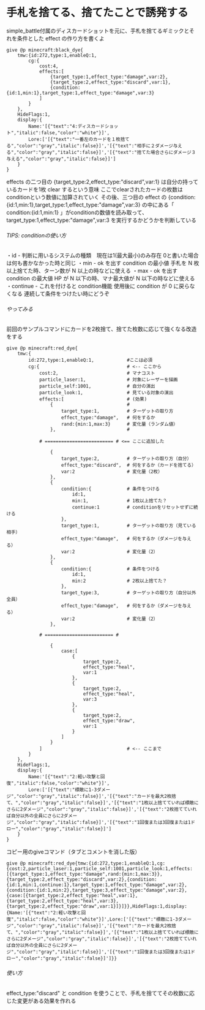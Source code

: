 # 手札を捨てる、捨てたことで誘発する

simple_battle付属のディスカードショットを元に、手札を捨てるギミックとそれを条件とした effect の作り方を書くよ

```
give @p minecraft:black_dye{
    tmw:{id:272,type:1,enableQ:1,
        cg:{
            cost:4,
            effects:[
                {target_type:1,effect_type:"damage",var:2},
                {target_type:2,effect_type:"discard",var:1},
                {condition:{id:1,min:1},target_type:1,effect_type:"damage",var:3}
            ]
        }
    },
    HideFlags:1,
    display:{
        Name:'[{"text":"4:ディスカードショット","italic":false,"color":"white"}]',
        Lore:['[{"text":"一番左のカードを１枚捨てる","color":"gray","italic":false}]','[{"text":"相手に２ダメージ与える","color":"gray","italic":false}]','[{"text":"捨てた場合さらにダメージ３与える","color":"gray","italic":false}]']
    }
}
```

effects の二つ目の {target_type:2,effect_type:"discard",var:1} は自分の持っているカードを1枚 clear するという意味
ここでclearされたカードの枚数はconditionという数値に加算されていく
その後、三つ目の effect の {condition:{id:1,min:1},target_type:1,effect_type:"damage",var:3} の中にある「 condition:{id:1,min:1} 」がconditionの数値を読み取って、target_type:1,effect_type:"damage",var:3 を実行するかどうかを判断している

###### TIPS: conditionの使い方
・id - 判断に用いるシステムの種類　現在は1(最大最小)のみ存在 0と書いた場合は何も書かなかった時と同じ
・min - ok を出す condition の最小値   手札を N 枚以上捨てた時、ターン数が N 以上の時などに使える
・max - ok を出す condition の最大値   HP が N 以下の時、マナ最大値が N 以下の時などに使える
・continue - これを付けると condition機能 使用後に condition が 0 に戻らなくなる   連続して条件をつけたい時にどうぞ

###### やってみる
前回のサンプルコマンドにカードを2枚捨て、捨てた枚数に応じて強くなる改造をする

```
give @p minecraft:red_dye{
    tmw:{
        id:272,type:1,enableQ:1,            #ここは必須
        cg:{                                # <-- ここから
            cost:2,                         # マナコスト
            particle_laser:1,               # 対象にレーザーを描画
            particle_self:1001,             # 自分の演出
            particle_look:1,                # 見ている対象の演出
            effects:[                       # (効果)
                {                           #
                    target_type:1,          # ターゲットの取り方
                    effect_type:"damage",   # 何をするか
                    rand:{min:1,max:3}      # 変化量（ランダム値）
                },                          #

            # ========================= # <== ここに追加した

                {
                    target_type:2,          # ターゲットの取り方（自分）
                    effect_type:"discard",  # 何をするか（カードを捨てる）
                    var:2                   # 変化量（2枚）
                },
                {
                    condition:{             # 条件をつける
                        id:1,
                        min:1,              # 1枚以上捨てた？
                        continue:1          # conditionをリセットせずに続ける
                    },
                    target_type:1,          # ターゲットの取り方（見ている相手）
                    effect_type:"damage",   # 何をするか（ダメージを与える）
                    var:2                   # 変化量（2）
                },
                {
                    condition:{             # 条件をつける
                        id:1,
                        min:2               # 2枚以上捨てた？
                    },
                    target_type:3,          # ターゲットの取り方（自分以外全員）
                    effect_type:"damage",   # 何をするか（ダメージを与える）
                    var:2                   # 変化量（2）
                },   

            # ========================= #

                {
                    case:[
                        {
                            target_type:2,
                            effect_type:"heal",
                            var:1
                        },
                        {
                            target_type:2,
                            effect_type:"heal",
                            var:3
                        },
                        {
                            target_type:2,
                            effect_type:"draw",
                            var:1
                        }
                    ]
                }
            ]                               # <-- ここまで
        }
    },
    HideFlags:1,
    display:{
        Name:'[{"text":"2:軽い攻撃と回復","italic":false,"color":"white"}]',
        Lore:['[{"text":"標敵に1-3ダメージ","color":"gray","italic":false}]','[{"text":"カードを最大2枚捨て、","color":"gray","italic":false}]','[{"text":"1枚以上捨てていれば標敵にさらに2ダメージ","color":"gray","italic":false}]','[{"text":"2枚捨てていれば自分以外の全員にさらに2ダメージ","color":"gray","italic":false}]','[{"text":"1回復または3回復または1ドロー","color":"gray","italic":false}]']
    }
}
```

コピー用のgiveコマンド（タブとコメントを消した版）

```
give @p minecraft:red_dye{tmw:{id:272,type:1,enableQ:1,cg:{cost:2,particle_laser:1,particle_self:1001,particle_look:1,effects:[{target_type:1,effect_type:"damage",rand:{min:1,max:3}},{target_type:2,effect_type:"discard",var:2},{condition:{id:1,min:1,continue:1},target_type:1,effect_type:"damage",var:2},{condition:{id:1,min:2},target_type:3,effect_type:"damage",var:2},{case:[{target_type:2,effect_type:"heal",var:1},{target_type:2,effect_type:"heal",var:3},{target_type:2,effect_type:"draw",var:1}]}]}},HideFlags:1,display:{Name:'[{"text":"2:軽い攻撃と回復","italic":false,"color":"white"}]',Lore:['[{"text":"標敵に1-3ダメージ","color":"gray","italic":false}]','[{"text":"カードを最大2枚捨て、","color":"gray","italic":false}]','[{"text":"1枚以上捨てていれば標敵にさらに2ダメージ","color":"gray","italic":false}]','[{"text":"2枚捨てていれば自分以外の全員にさらに2ダメージ","color":"gray","italic":false}]','[{"text":"1回復または3回復または1ドロー","color":"gray","italic":false}]']}}
```

###### 使い方
effect_type:"discard" と condition を使うことで、手札を捨ててその枚数に応じた変更がある効果を作れる